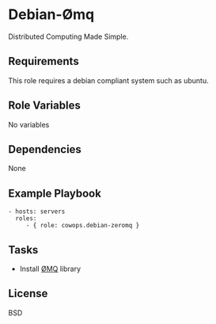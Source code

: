 Debian-Ømq
==========

Distributed Computing Made Simple.

Requirements
------------

This role requires a debian compliant system such as ubuntu.

Role Variables
--------------

No variables

Dependencies
------------

None

Example Playbook
----------------

    - hosts: servers
      roles:
         - { role: cowops.debian-zeromq }

Tasks
-----

  - Install [ØMQ](http://zeromq.org/) library

License
-------

BSD

